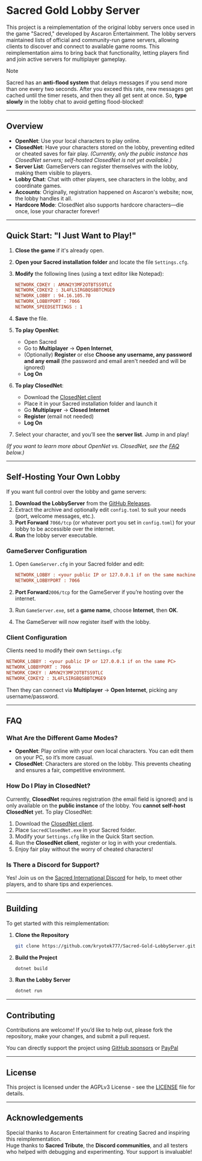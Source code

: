 # Sacred Gold Lobby Server

This project is a reimplementation of the original lobby servers once used in the game "Sacred," developed by Ascaron Entertainment. The lobby servers maintained lists of official and community-run game servers, allowing clients to discover and connect to available game rooms. This reimplementation aims to bring back that functionality, letting players find and join active servers for multiplayer gameplay.

> [!NOTE]
> Sacred has an **anti-flood system** that delays messages if you send more than one every two seconds. After you exceed this rate, new messages get cached until the timer resets, and then they all get sent at once. So, **type slowly** in the lobby chat to avoid getting flood-blocked!

---

## Overview

- **OpenNet**: Use your local characters to play online.  
- **ClosedNet**: Have your characters stored on the lobby, preventing edited or cheated saves for fair play. *(Currently, only the public instance has ClosedNet servers; self-hosted ClosedNet is not yet available.)*  
- **Server List**: GameServers can register themselves with the lobby, making them visible to players.  
- **Lobby Chat**: Chat with other players, see characters in the lobby, and coordinate games.  
- **Accounts**: Originally, registration happened on Ascaron's website; now, the lobby handles it all.  
- **Hardcore Mode**: ClosedNet also supports hardcore characters—die once, lose your character forever!

---

## Quick Start: "I Just Want to Play!"

1. **Close the game** if it's already open.  
2. **Open your Sacred installation folder** and locate the file `Settings.cfg`.  
3. **Modify** the following lines (using a text editor like Notepad):

    ```ini
    NETWORK_CDKEY : AMVW2Y3MF2OTBTSS9TLC
    NETWORK_CDKEY2 : 3L4FLSIRGBQS8BTCMGE9
    NETWORK_LOBBY : 94.16.105.70
    NETWORK_LOBBYPORT : 7066
    NETWORK_SPEEDSETTINGS : 1
    ```

4. **Save** the file.
5. **To play OpenNet**:
   - Open Sacred
   - Go to **Multiplayer** → **Open Internet**,
   - (Optionally) **Register** or else **Choose any username, any password and any email** (the password and email aren't needed and will be ignored)
   - **Log On**
7. **To play ClosedNet**:
   - Download the [ClosedNet client](https://kryotek.net/sacred/assets/bin/SacredClosedNet.exe)
   - Place it in your Sacred installation folder and launch it
   - Go **Multiplayer** → **Closed Internet**
   - **Register** (email not needed)
   - **Log On**
8. Select your character, and you’ll see the **server list**. Jump in and play!

*(If you want to learn more about OpenNet vs. ClosedNet, see the [FAQ](#faq) below.)*

---

## Self-Hosting Your Own Lobby

If you want full control over the lobby and game servers:

1. **Download the LobbyServer** from the [GitHub Releases](https://github.com/kryotek777/Sacred-Gold-LobbyServer/releases).
2. Extract the archive and optionally edit `config.toml` to suit your needs (port, welcome messages, etc.).
3. **Port Forward** `7066/tcp` (or whatever port you set in `config.toml`) for your lobby to be accessible over the internet.
4. **Run** the lobby server executable.

### GameServer Configuration

1. Open `GameServer.cfg` in your Sacred folder and edit:

    ```ini
    NETWORK_LOBBY : <your public IP or 127.0.0.1 if on the same machine as the lobby>
    NETWORK_LOBBYPORT : 7066
    ```

2. **Port Forward**`2006/tcp` for the GameServer if you’re hosting over the internet.
3. Run `GameServer.exe`, set a **game name**, choose **Internet**, then **OK**.
4. The GameServer will now register itself with the lobby.

### Client Configuration

Clients need to modify their own `Settings.cfg`:

```ini
NETWORK_LOBBY : <your public IP or 127.0.0.1 if on the same PC>
NETWORK_LOBBYPORT : 7066
NETWORK_CDKEY : AMVW2Y3MF2OTBTSS9TLC
NETWORK_CDKEY2 : 3L4FLSIRGBQS8BTCMGE9
```

Then they can connect via **Multiplayer** → **Open Internet**, picking any username/password.  

---

## FAQ <a id="faq"></a>

### What Are the Different Game Modes?

- **OpenNet**: Play online with your own local characters. You can edit them on your PC, so it’s more casual.  
- **ClosedNet**: Characters are stored on the lobby. This prevents cheating and ensures a fair, competitive environment.  

### How Do I Play in ClosedNet?

Currently, **ClosedNet** requires registration (the email field is ignored) and is only available on the **public instance** of the lobby. You **cannot self-host ClosedNet** yet. To play ClosedNet:

1. Download the [ClosedNet client](https://kryotek.net/sacred/assets/bin/SacredClosedNet.exe).  
2. Place `SacredClosedNet.exe` in your Sacred folder.  
3. Modify your `Settings.cfg` like in the Quick Start section.  
4. Run the **ClosedNet client**, register or log in with your credentials.  
5. Enjoy fair play without the worry of cheated characters!

### Is There a Discord for Support?

Yes! Join us on the [Sacred International Discord](https://discord.gg/Duu4B8tgjv) for help, to meet other players, and to share tips and experiences.

---

## Building

To get started with this reimplementation:

1. **Clone the Repository**  
   ```bash
   git clone https://github.com/kryotek777/Sacred-Gold-LobbyServer.git
   ```
2. **Build the Project**  
   ```bash
   dotnet build
   ```
3. **Run the Lobby Server**  
   ```bash
   dotnet run
   ```

---

## Contributing

Contributions are welcome! If you’d like to help out, please fork the repository, make your changes, and submit a pull request.

You can directly support the project using [GitHub sponsors](https://github.com/sponsors/kryotek777) or [PayPal](https://paypal.me/kryotek777)

---

## License

This project is licensed under the AGPLv3 License - see the [LICENSE](LICENSE) file for details.

---

## Acknowledgements

Special thanks to Ascaron Entertainment for creating Sacred and inspiring this reimplementation.  
Huge thanks to **Sacred Tribute**, the **Discord communities**, and all testers who helped with debugging and experimenting. Your support is invaluable! 
